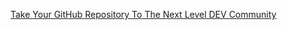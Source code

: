 
[Take Your GitHub Repository To The Next Level DEV Community](https://dev.to/eludadev/take-your-github-repository-to-the-next-level-17ge)

